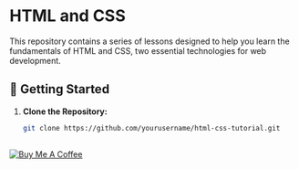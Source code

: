 # HTML and CSS

This repository contains a series of lessons designed to help you learn the fundamentals of HTML and CSS, two essential technologies for web development.

## 🚀 Getting Started
1. **Clone the Repository:**
   ```bash
   git clone https://github.com/yourusername/html-css-tutorial.git
## 
<a href="https://www.buymeacoffee.com/sreanponlek">
  <img src="https://img.shields.io/badge/Buy_Me_A_Coffee-FFDD00?style=for-the-badge&logo=buy-me-a-coffee&logoColor=black" alt="Buy Me A Coffee"/>
</a>
